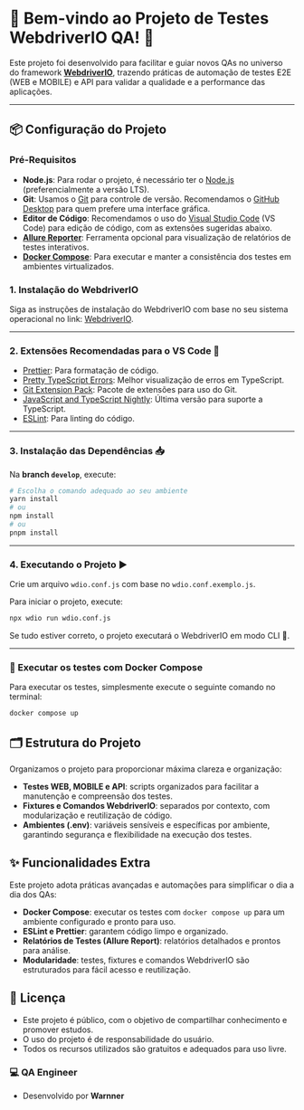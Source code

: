 # 🎉 Bem-vindo ao Projeto de Testes WebdriverIO QA! 🚀

Este projeto foi desenvolvido para facilitar e guiar novos QAs no universo do framework [**WebdriverIO**](https://webdriver.io/), trazendo práticas de automação de testes E2E (WEB e MOBILE) e API para validar a qualidade e a performance das aplicações.

---

## 📦 Configuração do Projeto

### Pré-Requisitos

-   **Node.js**: Para rodar o projeto, é necessário ter o [Node.js](https://nodejs.org/en/) (preferencialmente a versão LTS).
-   **Git**: Usamos o [Git](https://git-scm.com/) para controle de versão. Recomendamos o [GitHub Desktop](https://desktop.github.com/) para quem prefere uma interface gráfica.
-   **Editor de Código**: Recomendamos o uso do [Visual Studio Code](https://code.visualstudio.com/) (VS Code) para edição de código, com as extensões sugeridas abaixo.
-   **[Allure Reporter](https://docs.qameta.io/allure/)**: Ferramenta opcional para visualização de relatórios de testes interativos.
-   **[Docker Compose](https://docs.docker.com/compose/)**: Para executar e manter a consistência dos testes em ambientes virtualizados.

### 1. Instalação do WebdriverIO

Siga as instruções de instalação do WebdriverIO com base no seu sistema operacional no link: [WebdriverIO](https://webdriver.io/docs/gettingstarted).

---

### 2. Extensões Recomendadas para o VS Code 🔌

-   [Prettier](https://marketplace.visualstudio.com/items?itemName=esbenp.prettier-vscode): Para formatação de código.
-   [Pretty TypeScript Errors](https://marketplace.visualstudio.com/items?itemName=yoavbls.pretty-ts-errors): Melhor visualização de erros em TypeScript.
-   [Git Extension Pack](https://marketplace.visualstudio.com/items?itemName=donjayamanne.git-extension-pack): Pacote de extensões para uso do Git.
-   [JavaScript and TypeScript Nightly](https://marketplace.visualstudio.com/items?itemName=ms-vscode.vscode-typescript-next): Última versão para suporte a TypeScript.
-   [ESLint](https://marketplace.visualstudio.com/items?itemName=dbaeumer.vscode-eslint): Para linting do código.

---

### 3. Instalação das Dependências 📥

Na **branch `develop`**, execute:

```bash
# Escolha o comando adequado ao seu ambiente
yarn install
# ou
npm install
# ou
pnpm install
```

---

### 4. Executando o Projeto ▶️

Crie um arquivo `wdio.conf.js` com base no `wdio.conf.exemplo.js`.

Para iniciar o projeto, execute:

```bash
npx wdio run wdio.conf.js
```

Se tudo estiver correto, o projeto executará o WebdriverIO em modo CLI 🚀.

---

### 🐳 Executar os testes com Docker Compose

Para executar os testes, simplesmente execute o seguinte comando no terminal:

```bash
docker compose up
```

## 🗂 Estrutura do Projeto

Organizamos o projeto para proporcionar máxima clareza e organização:

-   **Testes WEB, MOBILE e API**: scripts organizados para facilitar a manutenção e compreensão dos testes.
-   **Fixtures e Comandos WebdriverIO**: separados por contexto, com modularização e reutilização de código.
-   **Ambientes (.env)**: variáveis sensíveis e específicas por ambiente, garantindo segurança e flexibilidade na execução dos testes.

## ✨ Funcionalidades Extra

Este projeto adota práticas avançadas e automações para simplificar o dia a dia dos QAs:

-   **Docker Compose**: executar os testes com `docker compose up` para um ambiente configurado e pronto para uso.
-   **ESLint e Prettier**: garantem código limpo e organizado.
-   **Relatórios de Testes (Allure Report)**: relatórios detalhados e prontos para análise.
-   **Modularidade**: testes, fixtures e comandos WebdriverIO são estruturados para fácil acesso e reutilização.

## 📜 Licença

-   Este projeto é público, com o objetivo de compartilhar conhecimento e promover estudos.
-   O uso do projeto é de responsabilidade do usuário.
-   Todos os recursos utilizados são gratuitos e adequados para uso livre.

### 💻 QA Engineer

-   Desenvolvido por **Warnner**
